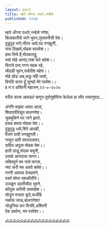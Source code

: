 ```yaml
---
layout: post
title: म्हारे अँगना पधारे,नन्हेसे
published: true
---
```


म्हारे अँगना पधारे,नन्हेसे गणेश,  
किलकारीसे जागे भुवन,लुभावनीसी वेश।  
दुडुदुड भागे,भीतर आवे,पद रुनझुनी,  
नाच  दिखावे,मोहक बालवेश।।  
हाथ लिये हैं,मोदकलड्डू,  
भयो मोहे आनंद,नाश करे क्लेश।।  
विराजे प्रभा,गगन महक रहे,  
चौदाही भुवन,पार्वतीश महेश।।  
मोहे छोड अब,कछु नहिं जावो,  
विनति करत हूँ,सुनहो मेरे परमेश।।  
                ह भ प अश्विनी महाजन,२२-०-२०२०  

वरील काव्य आवडलं म्हणून पूर्वानुज्ञेविना केलेला हा स्वैर भावानुवाद...  

अंगणि माझ्या धावत आला,  
शिवपार्वतिसुत बालगणेश।  
चुळबुळिने घर जागे झाले,  
प्रसन्न बघता मोहक वेश।।  
            दुडुदुडु धावे,शिरे आतही,  
            पैंजण पायी रुणझुणती।  
            नाचुन दावी स्वरतालावर,  
            दावित अपुला मोहक वेश।।  
हाती लाडू,मोदक बघुनी,  
उसळे आनंदाचा सागर।  
भक्तिपूर्ण मम नाचे मानस,  
नष्ट करी मम अवघे क्लेश।।  
            गगनी अवघ्या तेजप्रभेने,  
            पसरे शोभा यशकीर्तीने।  
            उजळुन उठतीचौदा भुवने,  
            कौतुक करिती उमामहेश।।  
सोडुन मजला कुठे,कधीहि  
नकोस जाऊ,बालगणेशा!  
जोडुनिया कर विनवि,अश्विनी  
ऐक प्रार्थना, मम परमेशा।।  

ॐॐॐॐॐॐॐॐॐॐॐॐॐॐॐॐॐॐ  
